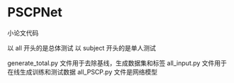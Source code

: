 # PSCPNet
小论文代码

以 all 开头的是总体测试
以 subject 开头的是单人测试

generate_total.py 文件用于去除基线，生成数据集和标签
all_input.py 文件用于在线生成训练和测试数据
all_PSCP.py 文件是网络模型

